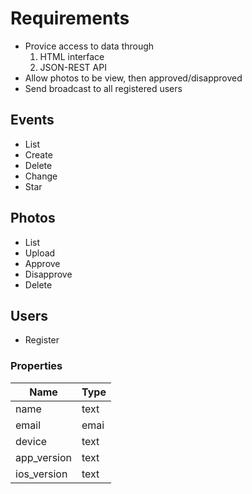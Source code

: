 # Requirements

* Provice access to data through
  1. HTML interface
  2. JSON-REST API
* Allow photos to be view, then approved/disapproved
* Send broadcast to all registered users

## Events
* List
* Create
* Delete
* Change
* Star

## Photos
* List
* Upload
* Approve
* Disapprove
* Delete

## Users
* Register

### Properties

| Name        | Type    |
| ------------|---------|
| name        | text    |
| email       | emai    |
| device      | text    |
| app_version | text    |
| ios_version | text    |

